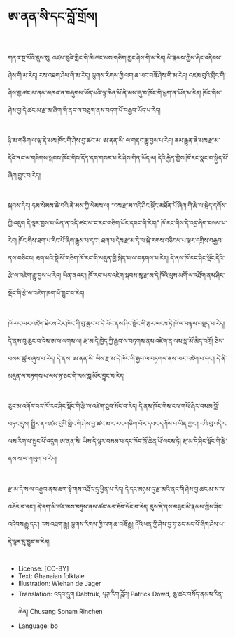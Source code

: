 # ཨ་ནན་སི་དང་བློ་གྲོས།

##
གནའ་སྔ་མོའི་དུས་སུ། འཛམ་བུའི་གླིང་གི་མི་ཚང་མས་གཅིག་ཀྱང་ཤེས་གི་མ་རེད། མི་རྣམས་ཀྱིས་ཞིང་འདེབས་ཤེས་གི་མ་རེད། རས་འཐག་ཤེས་གི་མ་རེད། ལྕགས་རིགས་ཀྱི་ལག་ཆ་ཡང་བཟོ་ཤེས་གི་མ་རེད། འཛམ་བུའི་གླིང་གི་ཤེས་བྱ་ཚང་མ་ནམ་མཁའ་ན་བཞུགས་ཡོད་པའི་ལྷ་ཆེན་པོ་ནེ་མས་ཞུ་བ་ཁོང་གི་ཕྱག་ན་ཡོད་པ་རེད། ཁོང་གིས་ཤེས་བྱ་དེ་ཚང་མ་རྫ་མ་ཞིག་གི་ནང་ལ་བཅུག་ནས་བདག་པོ་བརྒྱབ་ཡོད་པ་རེད།

##
ཉི་མ་གཅིག་ལ་ལྷ་ནེ་མས་ཁོང་གི་ཤེས་བྱ་ཚང་མ་ ཨ་ནན་སི་ ལ་གནང་རྒྱུ་བྱས་པ་རེད། ནམ་རྒྱུན་ནེ་མས་རྫ་མ་དེའི་ནང་ལ་གཟིགས་སྐབས་ཁོང་གིས་དོན་དག་གསར་པ་རེ་ཤེས་གིན་ཡོད་ལ། དེའི་རྐྱེན་གྱིས་ཁོ་རང་སྣང་བ་སྐྱིད་པོ་ཞིག་བྱུང་བ་རེད།

##
སྐབས་དེར། ཧམ་སེམས་ཆེ་བའི་ནེ་མས་ཀྱི་སེམས་ལ། “ངས་རྫ་མ་འདི་ཤིང་སྡོང་མཐོན་པོ་ཞིག་གི་རྩེ་ལ་སྦེད་དགོས་ཀྱི་འདུག དེ་ལྟར་བྱས་པ་ཡིན་ན་འདི་ཚང་མ་ང་རང་གཅིག་པོར་དབང་གི་རེད།” ཁོ་རང་གིས་དེ་འདྲ་ཞིག་བསམ་པ་རེད། ཁོང་གིས་ཐག་པ་རིང་པོ་ཞིག་རྒྱུས་པ་དང་། ཐག་པ་དེས་རྫ་མ་དེ་ལ་སྐེ་རགས་བཅིངས་པ་ལྟར་དཀྲིས་བརྒྱབ་ནས་བཅིངས། ཐག་པའི་སྣེ་མོ་གཅིག་ཁོ་རང་གི་མདུན་གྱི་སྐེད་པ་ལ་བཏགས་པ་རེད། དེ་ནས་ཁོ་རང་ཤིང་སྡོང་དེའི་རྩེ་ལ་འཛེག་རྒྱུ་བྱས་པ་རེད། ཡིན་ནའང་། ཁོ་རང་ཡར་འཛེག་སྐབས་སུ་རྫ་མ་དེ་ཁོའི་པུས་མགོ་ལ་འཐོག་ནས་ཤིང་སྡོང་གི་རྩེ་ལ་འཛེག་ཁག་པོ་བྱུང་བ་རེད།

##
ཁོ་རང་ཡར་འཛེག་ཐེངས་རེར་ཁོང་གི་བུ་ཆུང་བ་དེ་ཡོང་ནས་ཤིང་སྡོང་གི་རྩར་ལངས་ཏེ་ཁོ་ལ་བལྟས་བསྡད་པ་རེད། དེ་ནས་བུ་ཆུང་བ་དེས་ཨ་ཕ་ལགས་ལ། རྫ་མ་དེ་ཁྱེད་ཀྱི་རྒྱབ་ལ་བཏགས་ནས་འཛེག་ན་ལས་སླ་མོ་མེད་འགྲོ། ཅེས་བསམ་ཚུལ་ཞུས་པ་རེད། དེ་ནས་ ཨ་ནན་སི་ ཡིས་རྫ་མ་དེ་ཁོང་གི་རྒྱབ་ལ་བཏགས་ནས་ཡར་འཛེག་པ་དང་། དེ་ནི་མདུན་ལ་བཏགས་པ་ལས་ཧ་ཅང་གི་ལས་སླ་མོར་བྱུང་བ་རེད།

##
ཅུང་མ་འགོར་བར་ཁོ་རང་ཤིང་སྡོང་གི་རྩེ་ལ་འཛེག་ཐུབ་སོང་བ་རེད། དེ་ནས་ཁོང་གིས་ངལ་གསོ་ཞིར་བསམ་བློ་བཏང་དུས། སྤྱིར་ན་འཛམ་བུའི་གླིང་གི་ཤེས་བྱ་ཚང་མ་ང་རང་གཅིག་པོར་དབང་དགོས་པ་ཡིན་ཀྱང་། ངའི་བུ་འདི་ང་ལས་རིག་པ་སྤྱང་པོ་འདུག ཨ་ནན་སི་ ཡིས་དེ་ལྟར་བསམ་པ་དང་ཁོང་ཁྲོ་ཆེན་པོ་ལངས་ཏེ། རྫ་མ་དེ་ཤིང་སྡོང་གི་རྩེ་ནས་ས་ལ་གཡུག་པ་རེད།

##
རྫ་མ་དེ་ས་ལ་བརྒྱབ་ནས་ཆག་སྟེ་གས་འཐོར་དུ་ཕྱིན་པ་རེད། དེ་དང་མཉམ་དུ་རྫ་མའི་ནང་གི་ཤེས་བྱ་ཚང་མ་ས་ལ་འཐོར་བ་དང་། དེ་དག་མི་ཚང་མས་བཏུས་ནས་ཚང་མར་ཐོབ་སོང་བ་རེད། དུས་དེ་ནས་བཟུང་མི་རྣམས་ཀྱིས་ཤིང་འདེབས་རྒྱུ་དང་། རས་འཐག་རྒྱུ། ལྕགས་རིགས་ཀྱི་ལག་ཆ་བཟོ་རྒྱུ། དེའི་ཕན་གྱི་ཤེས་བྱ་ཧ་ཅང་མང་པོ་ཞིག་ཤེས་པ་དེ་ལྟར་དུ་བྱུང་བ་རེད།

##
* License: [CC-BY]
* Text: Ghanaian folktale
* Illustration: Wiehan de Jager
* Translation: འདབ་དྲུག Dabtruk, པཱཊ་རིག་ཌཱོཌ། Patrick Dowd, ཆུ་ཚང་བསོད་ནམས་རིན་ཆེན། Chusang Sonam Rinchen
* Language: bo
